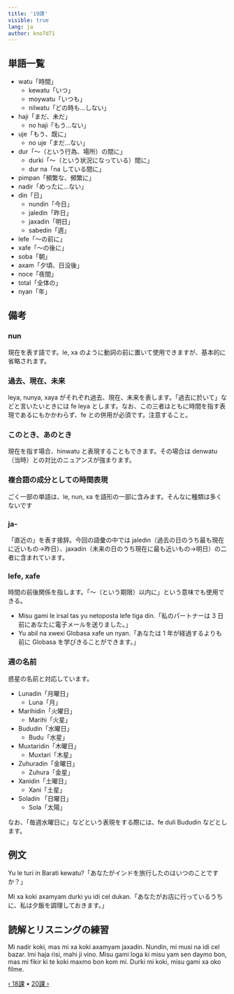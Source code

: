 ```yaml
---
title: '19課'
visible: true
lang: ja
author: kno7d71
---
```


## 単語一覧

- watu「時間」
	- kewatu「いつ」
	- moywatu「いつも」
	- nilwatu「どの時も…しない」
- haji「まだ、未だ」
	- no haji「もう…ない」
- uje「もう、既に」
	- no uje「まだ…ない」
- dur「〜（という行為、場所）の間に」
	- durki「〜（という状況になっている）間に」
	- dur na「na している間に」
- pimpan「頻繁な、頻繁に」
- nadir「めったに…ない」
- din「日」
	- nundin「今日」
	- jaledin「昨日」
	- jaxadin「明日」
	- sabedin「週」
- lefe「〜の前に」
- xafe「〜の後に」
- soba「朝」
- axam「夕頃、日没後」
- noce「夜間」
- total「全体の」
- nyan「年」

## 備考

### nun

現在を表す語です。le, xa のように動詞の前に置いて使用できますが、基本的に省略されます。

### 過去、現在、未来

leya, nunya, xaya がそれぞれ過去、現在、未来を表します。「過去に於いて」などと言いたいときには fe leya とします。なお、この三者はともに時間を指す表現であるにもかかわらず、fe との併用が必須です。注意すること。

### このとき、あのとき

現在を指す場合、hinwatu と表現することもできます。その場合は denwatu （当時）との対比のニュアンスが強まります。

### 複合語の成分としての時間表現

ごく一部の単語は、le, nun, xa を語形の一部に含みます。そんなに種類は多くないです

### ja-

「直近の」を表す接辞。今回の語彙の中では jaledin（過去の日のうち最も現在に近いもの→昨日）、jaxadin（未来の日のうち現在に最も近いもの→明日）の二者に含まれています。

### lefe, xafe

時間の前後関係を指します。「〜（という期限）以内に」という意味でも使用できる。

- Misu gami le irsal tas yu netoposta lefe tiga din.「私のパートナーは 3 日前にあなたに電子メールを送りました。」
- Yu abil na xwexi Globasa xafe un nyan.「あなたは 1 年が経過するよりも前に Globasa を学びきることができます。」

### 週の名前

惑星の名前と対応しています。

- Lunadin「月曜日」
	- Luna「月」
- Marihidin「火曜日」 
	- Marihi「火星」
- Bududin「水曜日」
	- Budu「水星」
- Muxtaridin「木曜日」
	- Muxtari「木星」
- Zuhuradin「金曜日」
	- Zuhura「金星」
- Xanidin「土曜日」 
	- Xani「土星」
- Soladin 「日曜日」
	- Sola「太陽」

なお、「毎週水曜日に」などという表現をする際には、fe duli Bududin などとします。

## 例文

Yu le turi in Barati kewatu?「あなたがインドを旅行したのはいつのことですか？」

Mi xa koki axamyam durki yu idi cel dukan.「あなたがお店に行っているうちに、私は夕飯を調理しておきます。」

## 読解とリスニングの練習

Mi nadir koki, mas mi xa koki axamyam jaxadin. Nundin, mi musi na idi cel bazar. Imi haja risi, mahi ji vino. Misu gami loga ki misu yam sen daymo bon, mas mi fikir ki te koki maxmo bon kom mi. Durki mi koki, misu gami xa oko filme. 

[&#8249; 18課](./02.darsu.18.default.jpn.md) &#8226;
[20課 &#8250;](./02.darsu.20.default.jpn.md)
